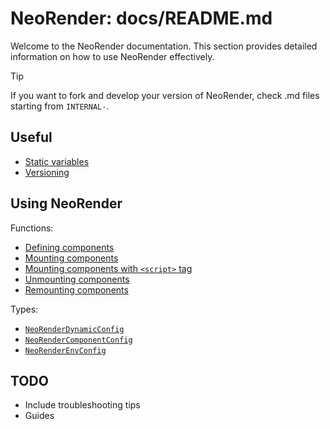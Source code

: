 # NeoRender: docs/README.md

Welcome to the NeoRender documentation. This section provides detailed information on how to use NeoRender effectively.

>[!TIP]  
> If you want to fork and develop your version of NeoRender, check .md files starting from `INTERNAL-`.

## Useful
- [Static variables](staticVariables.md)
- [Versioning](versioning.md)

## Using NeoRender
Functions:
- [Defining components](functions/nr.defineComponent.md)
- [Mounting components](functions/nr.mount.md)
- [Mounting components with `<script>` tag](functions/nr.scriptMount.md)
- [Unmounting components](functions/nr.unmount.md)
- [Remounting components](functions/nr.remount.md)

Types:
- [`NeoRenderDynamicConfig`](types/NeoRenderDynamicConfig.md)
- [`NeoRenderComponentConfig`](types/NeoRenderComponentConfig.md)
- [`NeoRenderEnvConfig`](types/NeoRenderEnvConfig.md)

## TODO
- Include troubleshooting tips
- Guides